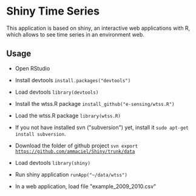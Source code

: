 # Shiny Time Series
 
This application is based on shiny, an interactive web applications with R, which allows to see time series in an environment web.

## Usage

- Open RStudio

- Install devtools <code>install.packages("devtools")</code>
 
- Load devtools <code>library(devtools)</code>

- Install the wtss.R package <code>install_github("e-sensing/wtss.R")</code>

- Load the wtss.R package <code>library(wtss.R)</code>

- If you not have installed svn ("subversion") yet, install it <code>sudo apt-get install subversion</code>.

- Download the folder of github project <code>svn export https://github.com/ammaciel/Shiny/trunk/data</code>

- Load devtools <code>library(shiny)</code>

- Run shiny application <code>runApp("~/data/wtss")</code>

- In a web application, load file "example_2009_2010.csv"


